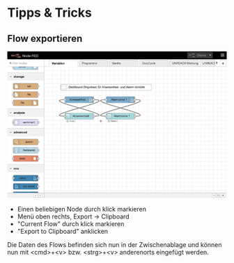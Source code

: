 # Tipps & Tricks

## Flow exportieren

![](/wiki/images/export-flow.mov.gif)
   
* Einen beliebigen Node durch klick markieren
* Menü oben rechts, Export -> Clipboard
* "Current Flow" durch klick markieren
* "Export to Clipboard" anklicken

Die Daten des Flows befinden sich nun in der Zwischenablage und können nun mit &lt;cmd&gt;+&lt;v&gt; bzw. &lt;strg&gt;+&lt;v&gt; anderenorts eingefügt werden. 



